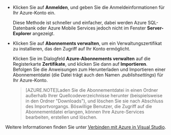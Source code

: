 
   * Klicken Sie auf **Anmelden**, und geben Sie die Anmeldeinformationen für Ihr Azure-Konto ein.

     Diese Methode ist schneller und einfacher, dabei werden Azure SQL-Datenbank oder Azure Mobile Services jedoch nicht im Fenster **Server-Explorer** angezeigt.

   * Klicken Sie auf **Abonnements verwalten**, um ein Verwaltungszertifikat zu installieren, das den Zugriff auf Ihr Konto ermöglicht.

     Klicken Sie im Dialogfeld **Azure-Abonnements verwalten** auf die Registerkarte **Zertifikate**, und klicken Sie dann auf **Importieren**. Befolgen Sie die Anweisungen zum Herunterladen und Importieren einer Abonnementdatei (die Datei trägt auch den Namen *.publishsettings*) für Ihr Azure-Konto.

     
     >[AZURE.NOTE]Laden Sie die Abonnementdatei in einen Ordner außerhalb Ihrer Quellcodeverzeichnisse herunter (beispielsweise in den Ordner "Downloads"), und löschen Sie sie nach Abschluss des Importvorgangs. Böswillige Benutzer, die Zugriff auf die Abonnementdatei erlangen, können Ihre Azure-Services bearbeiten, erstellen und löschen.

   Weitere Informationen finden Sie unter [Verbinden mit Azure in Visual Studio](http://go.microsoft.com/fwlink/?LinkId=324796).

<!---HONumber=July15_HO4-->